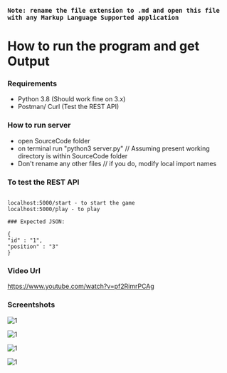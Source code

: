 ### ```Note: rename the file extension to .md and open this file with any Markup Language Supported application```

# How to run the program and get Output

### Requirements

- Python 3.8 (Should work fine on 3.x)
- Postman/ Curl (Test the REST API)

### How to run server

- open SourceCode folder
- on terminal run "python3 server.py" // Assuming present working directory is within SourceCode folder
- Don't rename any other files // if you do, modify local import names


### To test the REST API
```

localhost:5000/start - to start the game
localhost:5000/play - to play

### Expected JSON:

{
"id" : "1",
"position" : "3"
}

```

### Video Url

https://www.youtube.com/watch?v=pf2RimrPCAg

### Screentshots

![1](./1.png)

![1](./2.png)

![1](./3.png)

![1](./4.png)



